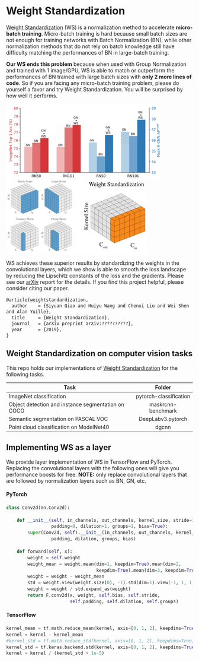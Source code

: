 # Weight Standardization

[Weight Standardization](https://github.com/joe-siyuan-qiao/WeightStandardization) (WS) is a normalization method to accelerate **micro-batch training**.
Micro-batch training is hard because small batch sizes are not enough for
training networks with Batch Normalization (BN), while
other normalization methods that do not rely on batch
knowledge still have difficulty matching the performances
of BN in large-batch training.

**Our WS ends this problem** because when used with Group Normalization and trained
with 1 image/GPU, WS is able to match or outperform the
performances of BN trained with large batch sizes with **only
2 more lines of code**.
So if you are facing any micro-batch training problem, please do yourself a favor and try Weight Standardization.
You will be surprised by how well it performs.

<p float="left">
  <img src="imgs/comp.png" height="200" />
  <img src="imgs/norm.png" height="200" />
</p>

WS achieves these superior results by standardizing the weights in the convolutional layers, which we show is able to smooth the loss landscape by reducing the Lipschitz constants of the loss and the gradients.
Please see our [arXiv](https://github.com/joe-siyuan-qiao/WeightStandardization) report for the details.
If you find this project helpful, please consider citing our paper.

```
@article{weightstandardization,
  author    = {Siyuan Qiao and Huiyu Wang and Chenxi Liu and Wei Shen and Alan Yuille},
  title     = {Weight Standardization},
  journal   = {arXiv preprint arXiv:??????????},
  year      = {2019},
}
```

## Weight Standardization on computer vision tasks
This repo holds our implementations of [Weight Standardization](https://github.com/joe-siyuan-qiao/WeightStandardization) for the following tasks.

| Task | Folder |
|------|:------:|
| ImageNet classification | pytorch-classification |
| Object detection and instance segmentation on COCO | maskrcnn-benchmark |
| Semantic segmentation on PASCAL VOC | DeepLabv3.pytorch |
| Point cloud classification on ModelNet40 | dgcnn |

## Implementing WS as a layer
We provide layer implementation of WS in TensorFlow and PyTorch.
Replacing the convolutional layers with the following ones will give you performance boosts for free.
**NOTE:** only replace convolutional layers that are followed by normalization layers such as BN, GN, etc.
#### PyTorch
```python
class Conv2d(nn.Conv2d):

    def __init__(self, in_channels, out_channels, kernel_size, stride=1,
                 padding=0, dilation=1, groups=1, bias=True):
        super(Conv2d, self).__init__(in_channels, out_channels, kernel_size, stride,
                 padding, dilation, groups, bias)

    def forward(self, x):
        weight = self.weight
        weight_mean = weight.mean(dim=1, keepdim=True).mean(dim=2,
                                  keepdim=True).mean(dim=3, keepdim=True)
        weight = weight - weight_mean
        std = weight.view(weight.size(0), -1).std(dim=1).view(-1, 1, 1, 1) + 1e-5
        weight = weight / std.expand_as(weight)
        return F.conv2d(x, weight, self.bias, self.stride,
                        self.padding, self.dilation, self.groups)
```
#### TensorFlow
```python
kernel_mean = tf.math.reduce_mean(kernel, axis=[0, 1, 2], keepdims=True, name='kernel_mean')
kernel = kernel - kernel_mean
#kernel_std = tf.math.reduce_std(kernel, axis=[0, 1, 2], keepdims=True, name='kernel_std')
kernel_std = tf.keras.backend.std(kernel, axis=[0, 1, 2], keepdims=True)
kernel = kernel / (kernel_std + 1e-5)
```
